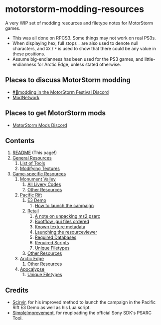 # motorstorm-modding-resources

A very WIP set of modding resources and filetype notes for MotorStorm games.

- This was all done on RPCS3. Some things may not work on real PS3s.
- When displaying hex, full stops `.` are also used to denote null characters, and `XX` / `*` is used to show that there could be any value in these positions.
- Assume big-endianness has been used for the PS3 games, and little-endianness for Arctic Edge, unless stated otherwise.

## Places to discuss MotorStorm modding
- [#🔧modding in the MotorStorm Festival Discord](https://discord.gg/msNdNaFyGU)
- [ModNetwork](http://modnetwork.org/)

## Places to get MotorStorm mods
- [MotorStorm Mods Discord](https://discord.gg/YYCNSA7wxk)

## Contents
<ol>
<li><a href="README.md">README</a> (This page!)
<li><a href="General%20Resources">General Resources</a>
<ol>
<li><a href="General%20Resources/List%20of%20Tools.md">List of Tools</a>
<li><a href="General%20Resources/Modifying%20Textures.md">Modifying Textures</a>
</ol>
<li><a href="Game-specific%20Resources">Game-specific Resources</a>
<ol>
<li><a href="Game-specific%20Resources/Monument%20Valley">Monument Valley</a>
<ol>
<li><a href="Game-specific%20Resources/Monument%20Valley/All%20Livery%20Codes.md">All Livery Codes</a>
<li><a href="Game-specific%20Resources/Monument%20Valley/Other%20Resources.md">Other Resources</a>
</ol>
<li><a href="Game-specific%20Resources/Pacific%20Rift">Pacific Rift</a>
<ol>
<li><a href="Game-specific%20Resources/Pacific%20Rift/E3%20Demo">E3 Demo</a>
<ol>
<li><a href="Game-specific%20Resources/Pacific%20Rift/E3%20Demo/How%20to%20launch%20the%20campaign.md">How to launch the campaign</a>
</ol>
<li><a href="Game-specific%20Resources/Pacific%20Rift/Retail">Retail</a>
<ol>
<li><a href="Game-specific%20Resources/Pacific%20Rift/Retail/A%20note%20on%20unpacking%20ms2.psarc.md">A note on unpacking ms2.psarc</a>
<li><a href="Game-specific%20Resources/Pacific%20Rift/Retail/Bootflow%20.gui%20files%20ordered.md">Bootflow .gui files ordered</a>
<li><a href="Game-specific%20Resources/Pacific%20Rift/Retail/Known%20texture%20metadata.md">Known texture metadata</a>
<li><a href="Game-specific%20Resources/Pacific%20Rift/Retail/Launching%20the%20resourceviewer.md">Launching the resourceviewer</a>
<li><a href="Game-specific%20Resources/Pacific%20Rift/Retail/Required%20Databases.md">Required Databases</a>
<li><a href="Game-specific%20Resources/Pacific%20Rift/Retail/Required%20Scripts.md">Required Scripts</a>
<li><a href="Game-specific%20Resources/Pacific%20Rift/Retail/Unique%20Filetypes.md">Unique Filetypes</a>
</ol>
<li><a href="Game-specific%20Resources/Pacific%20Rift/Other%20Resources.md">Other Resources</a>
</ol>
<li><a href="Game-specific%20Resources/Arctic%20Edge">Arctic Edge</a>
<ol>
<li><a href="Game-specific%20Resources/Arctic%20Edge/Other%20Resources.md">Other Resources</a>
</ol>
<li><a href="Game-specific%20Resources/Apocalypse">Apocalypse</a>
<ol>
<li><a href="Game-specific%20Resources/Apocalypse/Unique%20Filetypes.md">Unique Filetypes</a>
</ol>
</ol>
</ol>

## Credits
- [Scirvir](https://www.youtube.com/Scirvir), for his improved method to launch the campaign in the Pacific Rift E3 Demo as well as his Lua script.
- [SimpleImprovement](https://www.youtube.com/SimpleImprovement), for reuploading the official Sony SDK's PSARC Tool.
